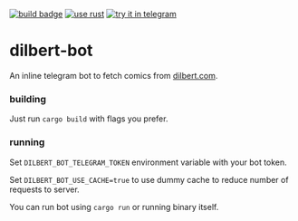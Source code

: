 [![build badge](https://img.shields.io/github/workflow/status/the7winds/dilbert-bot/on-push)](https://github.com/the7winds/dilbert-bot/actions)
[![use rust](https://img.shields.io/github/languages/top/the7winds/dilbert-bot)](https://www.rust-lang.org)
[![try it in telegram](https://img.shields.io/badge/try%20it-in%20telegram-blue)](https://t.me/dilbertsearchbot)

# dilbert-bot

An inline telegram bot to fetch comics from [dilbert.com](https://dilbert.com).

### building

Just run `cargo build` with flags you prefer.

### running

Set `DILBERT_BOT_TELEGRAM_TOKEN` environment variable with your bot token.

Set `DILBERT_BOT_USE_CACHE=true` to use dummy cache to reduce number of requests to server.

You can run bot using `cargo run` or running binary itself.
